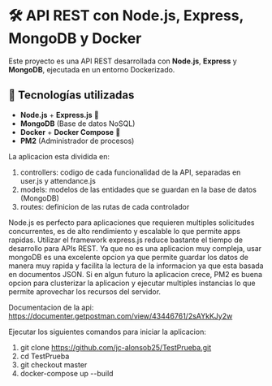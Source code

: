 # 🛠️ API REST con Node.js, Express, MongoDB y Docker

Este proyecto es una API REST desarrollada con **Node.js**, **Express** y **MongoDB**, ejecutada en un entorno Dockerizado.

## 🚀 Tecnologías utilizadas
- **Node.js** + **Express.js** 🚀
- **MongoDB** (Base de datos NoSQL)
- **Docker** + **Docker Compose** 🐳
- **PM2** (Administrador de procesos)

La aplicacion esta dividida en:
1. controllers: codigo de cada funcionalidad de la API, separadas en user.js y attendance.js
2. models: modelos de las entidades que se guardan en la base de datos (MongoDB)
3. routes: definicion de las rutas de cada controlador

Node.js es perfecto para aplicaciones que requieren multiples solicitudes concurrentes, es de alto rendimiento y escalable lo que permite apps rapidas.
Utilizar el framework express.js reduce bastante el tiempo de desarrollo para APIs REST.
Ya que no es una aplicacion muy compleja, usar mongoDB es una excelente opcion ya que permite guardar los datos de manera muy rapida y facilita la lectura de la informacion ya que esta basada en documentos JSON.
Si en algun futuro la aplicacion crece, PM2 es buena opcion para clusterizar la aplicacion y ejecutar multiples instancias lo que permite aprovechar los recursos del servidor.

Documentacion de la api: https://documenter.getpostman.com/view/43446761/2sAYkKJy2w

Ejecutar los siguientes comandos para iniciar la aplicacion:
1. git clone https://github.com/jc-alonsob25/TestPrueba.git
2. cd TestPrueba
4. git checkout master
5. docker-compose up --build
